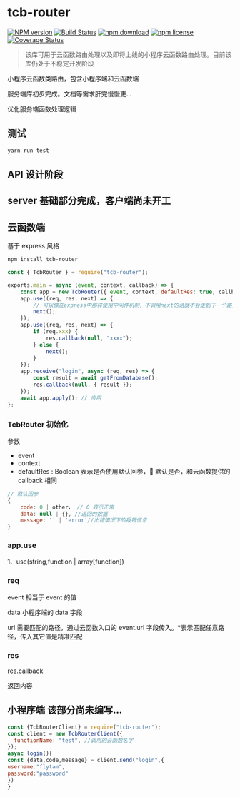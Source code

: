 # tcb-router

[![NPM version][npm-image]][npm-url]
[![Build Status](https://travis-ci.org/flytam/tcb-router.svg?branch=master)](https://travis-ci.org/flytam/tcb-router)
[![npm download][download-image]][download-url]
[![npm license][license-image]][download-url]
[![Coverage Status](https://coveralls.io/repos/github/flytam/tcb-router/badge.svg?branch=master)](https://coveralls.io/github/flytam/tcb-router?branch=master)

[npm-image]: https://img.shields.io/npm/v/tcb-router.svg?style=flat-square
[npm-url]: https://npmjs.org/package/tcb-router
[david-image]: https://img.shields.io/david/673800357/tcb-router.svg?style=flat-square
[download-image]: https://img.shields.io/npm/dm/tcb-router.svg?style=flat-square
[download-url]: https://npmjs.org/package/tcb-router
[license-image]: https://img.shields.io/npm/l/tcb-router.svg

> 该库可用于云函数路由处理以及即将上线的小程序云函数路由处理。目前该库仍处于不稳定开发阶段

小程序云函数类路由，包含小程序端和云函数端

服务端库初步完成。文档等需求肝完慢慢更...

优化服务端函数处理逻辑

## 测试

```bash
yarn run test
```

## API 设计阶段

## server 基础部分完成，客户端尚未开工

## 云函数端

基于 express 风格

```bash
npm install tcb-router
```

```javascript
const { TcbRouter } = require("tcb-router");

exports.main = async (event, context, callback) => {
    const app = new TcbRouter({ event, context, defaultRes: true, callback });
    app.use((req, res, next) => {
        // 可以像在express中那样使用中间件机制，不调用next的话就不会走到下一个路由了
        next();
    });
    app.use((req, res, next) => {
        if (req.xxx) {
            res.callback(null, "xxxx");
        } else {
            next();
        }
    });
    app.receive("login", async (req, res) => {
        const result = await getFromDatabase();
        res.callback(null, { result });
    });
    await app.apply(); // 应用
};
```

### TcbRouter 初始化

参数

-   event
-   context
-   defaultRes : Boolean 表示是否使用默认回参， 默认是否，和云函数提供的 callback 相同

```javascript
// 默认回参
{
    code: 0 | other， // 0 表示正常
    data: null | {}, //返回的数据
    message: '' | 'error'//出错情况下的报错信息
}
```

### app.use

1、use(string,function | array[function])

### req

event 相当于 event 的值

data 小程序端的 data 字段

url 需要匹配的路径，通过云函数入口的 event.url 字段传入。\*表示匹配任意路径，传入其它值是精准匹配

### res

res.callback

返回内容

## 小程序端 该部分尚未编写...

```javascript
const {TcbRouterClient} = require("tcb-router");
const client = new TcbRouterClient({
  functionName: "test", //调用的云函数名字
});
async login(){
const {data,code,message} = client.send("login",{
username:"flytam",
password:"password"
})
}
```
